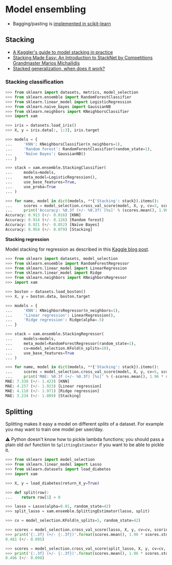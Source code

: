 # Model ensembling

- Bagging/pasting is [implemented in scikit-learn](http://scikit-learn.org/stable/modules/generated/sklearn.ensemble.BaggingClassifier.html)

## Stacking

- [A Kaggler's guide to model stacking in practice](http://blog.kaggle.com/2016/12/27/a-kagglers-guide-to-model-stacking-in-practice/)
- [Stacking Made Easy: An Introduction to StackNet by Competitions Grandmaster Marios Michailidis](http://blog.kaggle.com/2017/06/15/stacking-made-easy-an-introduction-to-stacknet-by-competitions-grandmaster-marios-michailidis-kazanova/)
- [Stacked generalization, when does it work?](http://www.cs.waikato.ac.nz/~ihw/papers/97KMT-IHW-Stacked.pdf)

### Stacking classification

```python
>>> from sklearn import datasets, metrics, model_selection
>>> from sklearn.ensemble import RandomForestClassifier
>>> from sklearn.linear_model import LogisticRegression
>>> from sklearn.naive_bayes import GaussianNB
>>> from sklearn.neighbors import KNeighborsClassifier
>>> import xam

>>> iris = datasets.load_iris()
>>> X, y = iris.data[:, 1:3], iris.target

>>> models = {
...     'KNN': KNeighborsClassifier(n_neighbors=1),
...     'Random forest': RandomForestClassifier(random_state=1),
...     'Naïve Bayes': GaussianNB()
... }

>>> stack = xam.ensemble.StackingClassifier(
...     models=models,
...     meta_model=LogisticRegression(),
...     use_base_features=True,
...     use_proba=True
... )

>>> for name, model in dict(models, **{'Stacking': stack}).items():
...     scores = model_selection.cross_val_score(model, X, y, cv=3, scoring='accuracy')
...     print('Accuracy: %0.3f (+/- %0.3f) [%s]' % (scores.mean(), 1.96 * scores.std(), name))
Accuracy: 0.913 (+/- 0.016) [KNN]
Accuracy: 0.914 (+/- 0.126) [Random forest]
Accuracy: 0.921 (+/- 0.052) [Naïve Bayes]
Accuracy: 0.954 (+/- 0.079) [Stacking]

```

**Stacking regression**

Model stacking for regression as described in this [Kaggle blog post](http://blog.kaggle.com/2016/12/27/a-kagglers-guide-to-model-stacking-in-practice/).

```python
>>> from sklearn import datasets, model_selection
>>> from sklearn.ensemble import RandomForestRegressor
>>> from sklearn.linear_model import LinearRegression
>>> from sklearn.linear_model import Ridge
>>> from sklearn.neighbors import KNeighborsRegressor
>>> import xam

>>> boston = datasets.load_boston()
>>> X, y = boston.data, boston.target

>>> models = {
...     'KNN': KNeighborsRegressor(n_neighbors=1),
...     'Linear regression': LinearRegression(),
...     'Ridge regression': Ridge(alpha=.5)
... }

>>> stack = xam.ensemble.StackingRegressor(
...     models=models,
...     meta_model=RandomForestRegressor(random_state=1),
...     cv=model_selection.KFold(n_splits=10),
...     use_base_features=True
... )

>>> for name, model in dict(models, **{'Stacking': stack}).items():
...     scores = model_selection.cross_val_score(model, X, y, cv=5, scoring='neg_mean_absolute_error')
...     print('MAE: %0.3f (+/- %0.3f) [%s]' % (-scores.mean(), 1.96 * scores.std(), name))
MAE: 7.338 (+/- 1.423) [KNN]
MAE: 4.257 (+/- 1.923) [Linear regression]
MAE: 4.118 (+/- 1.971) [Ridge regression]
MAE: 3.234 (+/- 1.089) [Stacking]

```

## Splitting

Splitting makes it easy a model on different *splits* of a dataset. For example you may want to train one model per user/day.

:warning: Python doesn't know how to pickle lambda functions; you should pass a plain old `def` function to `SplittingEstimator` if you want to be able to pickle it.

```python
>>> from sklearn import model_selection
>>> from sklearn.linear_model import Lasso
>>> from sklearn.datasets import load_diabetes
>>> import xam

>>> X, y = load_diabetes(return_X_y=True)

>>> def split(row):
...    return row[1] > 0

>>> lasso = Lasso(alpha=0.01, random_state=42)
>>> split_lasso = xam.ensemble.SplittingEstimator(lasso, split)

>>> cv = model_selection.KFold(n_splits=5, random_state=42)

>>> scores = model_selection.cross_val_score(lasso, X, y, cv=cv, scoring='r2')
>>> print('{:.3f} (+/- {:.3f})'.format(scores.mean(), 1.96 * scores.std()))
0.481 (+/- 0.095)

>>> scores = model_selection.cross_val_score(split_lasso, X, y, cv=cv, scoring='r2')
>>> print('{:.3f} (+/- {:.3f})'.format(scores.mean(), 1.96 * scores.std()))
0.496 (+/- 0.098)

```
